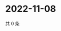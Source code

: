 # 2022-11-08

共 0 条

<!-- BEGIN WEIBO -->
<!-- 最后更新时间 Tue Nov 08 2022 07:20:54 GMT+0800 (China Standard Time) -->

<!-- END WEIBO -->
